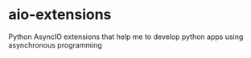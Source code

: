 # aio-extensions
Python AsyncIO extensions that help me to develop python apps using asynchronous programming
